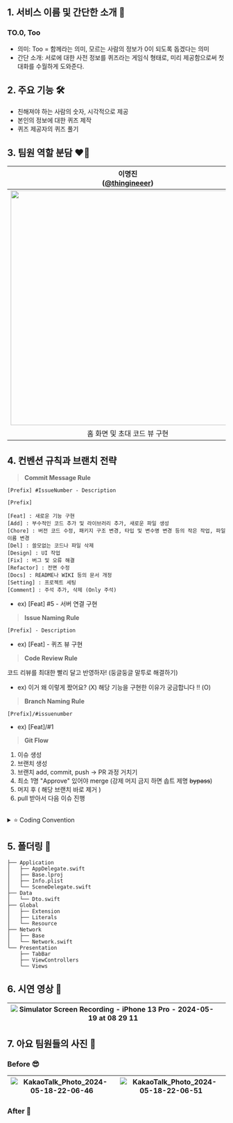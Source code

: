 ## 1. 서비스 이름 및 간단한 소개 📱
### TO.0, Too
- 의미: Too = 함께라는 의미, 모르는 사람의 정보가 0이 되도록 돕겠다는 의미
- 간단 소개: 서로에 대한 사전 정보를 퀴즈라는 게임식 형태로, 미리 제공함으로써 첫 대화를 수월하게 도와준다.
## 2. 주요 기능 🛠️
- 친해져야 하는 사람의 숫자, 시각적으로 제공
- 본인의 정보에 대한 퀴즈 제작
- 퀴즈 제공자의 퀴즈 풀기

## 3. 팀원 역할 분담 ❤️‍🔥
| 이명진<br/>([@thingineeer](https://github.com/thingineeer)) | 박익범<br/>([@parkikbum](https://github.com/parkikbum)) | 서은수<br/>([@EunsuSeo01](https://github.com/EunsuSeo01)) | 김민서<br/>([@kms0233](https://github.com/kms0233)) |
| :---: | :---: | :---: | :---: |
| <img width="540" src="https://avatars.githubusercontent.com/thingineeer"/> | <img width="540" src="https://github.com/SOPKATHON-iOS-TEAM3/Sopkathon-iOS/assets/87434861/643377ae-620a-41a4-bbf3-5441b99038a9"/> | <img width="540" src="https://avatars.githubusercontent.com/EunsuSeo01"/> | <img width="540" src="https://avatars.githubusercontent.com/kms0233"/> |
| 홈 화면 및 초대 코드 뷰 구현 | 퀴즈 생성 및 링크 생성 뷰 구현 | 퀴즈 풀기 및 결과 뷰 구현 | 스플래시 및 온보딩 뷰 구현 |

## 4. 컨벤션 규칙과 브랜치 전략
> **Commit Message Rule**

`[Prefix] #IssueNumber - Description`

```
[Prefix]

[Feat] : 새로운 기능 구현
[Add] : 부수적인 코드 추가 및 라이브러리 추가, 새로운 파일 생성
[Chore] : 버전 코드 수정, 패키지 구조 변경, 타입 및 변수명 변경 등의 작은 작업, 파일 이름 변경
[Del] : 쓸모없는 코드나 파일 삭제
[Design] : UI 작업
[Fix] : 버그 및 오류 해결
[Refactor] : 전면 수정
[Docs] : README나 WIKI 등의 문서 개정
[Setting] : 프로젝트 세팅
[Comment] : 주석 추가, 삭제 (Only 주석)
```
- ex) [Feat] #5 - 서버 연결 구현

> **Issue Naming Rule**

`[Prefix] - Description`

- ex) [Feat] - 퀴즈 뷰 구현

> **Code Review Rule**

코드 리뷰를 최대한 빨리 달고 반영하자! (둥글둥글 말투로 해결하기)

- ex) 이거 왜 이렇게 짰어요? (X)
    해당 기능을 구현한 이유가 궁금합니다 ‼️ (O)

> **Branch Naming Rule**

`[Prefix]/#issuenumber`

- ex) [Feat]/#1

> **Git Flow**

1. 이슈 생성
2. 브랜치 생성
3. 브랜치 add, commit, push → PR 과정 거치기
4. 최소 1명 "Approve" 있어야 merge (강제 머지 금지 하면 솝트 제명 ~~bypass~~)
5. 머지 후 ( 해당 브랜치 바로 제거 )
6. pull 받아서 다음 이슈 진행

<br>

<details>
 <summary> ⭐️ Coding Convention </summary>
 <div markdown="1">       

 ---
 
### 들여쓰기 및 띄어쓰기

- 들여쓰기에는 탭(tab)
- 콜론(`:`)을 쓸 때에는 콜론의 오른쪽에만 공백을 둡니다.
    
    ```
    let names: [String: String]?
    ```
    

### 줄바꿈

- 함수를 호출하는 코드가 최대 길이를 초과하는 경우에는 **파라미터** 이름을 기준으로 줄바꿈합니다. (`control + M`)
    
    ```
    let actionSheet = UIActionSheet(
      title: "정말 계정을 삭제하실 건가요?",
      delegate: self,
      cancelButtonTitle: "취소",
      destructiveButtonTitle: "삭제해주세요"
    )
    ```
    
    함수 파라미터가 3개 이상인 경우도 이름을 기준으로 줄바꿈 합니다.
    
- `if let` 구문이 길 경우에는 줄바꿈하고 한 칸 들여씁니다.
    
    ```
    if let user = self.veryLongFunctionNameWhichReturnsOptionalUser(),
       let name = user.veryLongFunctionNameWhichReturnsOptionalName(),
      user.gender == .female {
      // ...
    }
    ```
    
- `guard let` 구문이 길 경우에는 줄바꿈하고 한 칸 들여씁니다. `else`는 `guard`와 같은 들여쓰기를 적용합니다.
    
    ```
    guard let user = self.veryLongFunctionNameWhichReturnsOptionalUser(),
          let name = user.veryLongFunctionNameWhichReturnsOptionalName(),
          user.gender == .female
    else {
      return
    }
    ```
    

### 빈 줄

- MARK 구문 위와 아래에는 공백이 필요합니다.
    
    ```
    // MARK: Layout
    
    override func layoutSubviews() {
      // doSomething()
    }
    
    // MARK: Actions
    
    override func menuButtonDidTap() {
      // doSomething()
    }
    ```
    

### 임포트

모듈 임포트는 알파벳 순으로 정렬합니다. 내장 프레임워크를 먼저 임포트하고, 빈 줄로 구분하여 서드파티 프레임워크를 임포트합니다.

import는 최소화한다. - ex. UIKit은 Foundation을 포함하고 있음

## then 으로 통일 ^^^^

```
import UIKit

import SnapKit
import Then
```

# 네이밍

### 클래스와 구조체

- 클래스와 구조체의 이름에는 UpperCamelCase를 사용합니다.
- 클래스 이름에는 접두사Prefix를 붙이지 않습니다.
    
    **좋은 예:**
    
    ```swift
    class SomeClass {
      // class definition goes here
    }
    
    struct SomeStructure {
      // structure definition goes here
    }
    ```
    
    **나쁜 예:**
    
    ```swift
    class someClass {
    // class definition goes here
    }
    
    struct someStructure {
    // structure definition goes here
    }
    ```
    

### 함수

- 함수 이름에는 lowerCamelCase를 사용합니다.
- 함수 이름 앞에는 되도록이면 `get`을 붙이지 않습니다.
- 매개변수 명은 함수명과 이어져서 이해하기 편하게
    
    **좋은 예:**
    
    ```swift
    func name(for user: User) -> String?
    ```
    
    **나쁜 예:**
    
    ```swift
    func getName(for user: User) -> String?
    ```
    

### 변수

- 변수 이름에는 lowerCamelCase를 사용합니다.

### 상수

- 상수 이름에도 lowerCamelCase를 사용합니다.
    
    **좋은 예:**
    
    ```
    let maximumNumberOfLines = 3
    ```
    
    **나쁜 예:**
    
    ```
    let MaximumNumberOfLines = 3
    let MAX_LINES = 3
    ```
    

### 열거형

- enum의 이름에는 UpperCamelCase를 사용합니다.
- enum의 각 case에는 lowerCamelCase를 사용합니다.
    
    **좋은 예:**
    
    ```
    enum Result {
      case .success
      case .failure
    }
    ```
    
    **나쁜 예:**
    
    ```
    enum Result {
      case .Success
      case .Failure
    }
    
    enum result {
      case .Success
      case .Failure
    }
    ```
    

### 프로토콜

- 프로토콜의 이름에는 UpperCamelCase를 사용합니다.
- 구조체나 클래스에서 프로토콜을 채택할 때는 콜론과 빈칸을 넣어 구분하여 명시합니다.
- extension을 통해 채택할 때도 동일하게 적용됩니다.
- 최대한 요구사항이 있는 프로토콜을 채택할 때는 extension에서 채택하고 구현합시다!
    
    **좋은 예:**
    
    ```swift
    protocol SomeProtocol {
      // protocol definition goes here
    }
    
    struct SomeStructure: SomeProtocol, AnotherProtocol {
      // structure definition goes here
    }
    
    class SomeClass: SomeSuperclass, SomeProtocol, AnotherProtocol {
        // class definition goes here
    }
    
    extension UIViewController: SomeProtocol, AnotherProtocol {
      // doSomething()
    }
    ```
    

### 약어

- 약어로 시작하는 경우 소문자로 표기하고, 그 외의 경우에는 항상 대문자로 표기합니다.
    
    **좋은 예:**
    
    ```swift
      let userID: Int?
      let html: String?
      let websiteURL: URL? URL(url: "asdasdasdasd")
      let urlString: String?
    
    ```
    
    **나쁜 예:**
    
    ```swift
      let userId: Int?
      let HTML: String?
      let websiteUrl: NSURL?
      let URLString: String?
    
    ```
    

### Delegate

- Delegate 메서드는 프로토콜명으로 네임스페이스를 구분합니다.
    
    **좋은 예:**
    
    ```swift
    protocol UserCellDelegate {
      func userCellDidSetProfileImage(_ cell: UserCell)
      func userCell(_ cell: UserCell, didTapFollowButtonWith user: User)
    }
    ```
    
    **나쁜 예:**
    
    ```swift
    protocol UserCellDelegate {
      func didSetProfileImage()
      func followPressed(user: User)
    
      // `UserCell`이라는 클래스가 존재할 경우 컴파일 에러 발생
      func UserCell(_ cell: UserCell, didTapFollowButtonWith user: User)
    }
    ```
    

## 클로저

- 파라미터와 리턴 타입이 없는 Closure 정의시에는 `() -> Void`를 사용합니다.
    
    **좋은 예:**
    
    ```swift
    let completionBlock: (**() -> Void**)?
    ```
    
    **나쁜 예:**
    
    ```swift
    let completionBlock: (() -> ())?
    let completionBlock: ((Void) -> (Void))?
    ```
    
- Closure 호출시 또다른 유일한 Closure를 마지막 파라미터로 받는 경우, 파라미터 이름을 생략합니다. (클로저가 하나인 경우에만! 두 개 이상인 경우 생략하지 말고 파라미터 이름을 명시해 줄 것.)
    
    **좋은 예:**
    
    ```swift
    UIView.animate(withDuration: 0.5) {
      // doSomething()
    }
    ```
    
    **나쁜 예:**
    
    ```swift
    UIView.animate(withDuration: 0.5, animations: { () -> Void in
      // doSomething()
    })
    ```
    

## 클래스와 구조체

- 구조체를 생성할 때에는 Swift 구조체 생성자를 사용합니다.
    
    **좋은 예:**
    
    ```swift
    let frame = CGRect(x: 0, y: 0, width: 100, height: 100)
    ```
    
    **나쁜 예:**
    
    ```swift
    let frame = CGRectMake(0, 0, 100, 100)
    ```
    

## 타입

- `Array<T>`와 `Dictionary<T: U>` 보다는 `[T]`, `[T: U]`를 사용합니다.
    
    **좋은 예:**
    
    ```swift
    var messages: [String]?
    var names: [Int: String]?
    ```
    
    **나쁜 예:**
    
    ```swift
    var messages: Array<String>?
    var names: Dictionary<Int, String>?
    ```
    

## 주석

- `///`를 사용해서 문서화에 사용되는 주석을 남깁니다.
    
    ```
    /// 사용자 프로필을 그려주는 뷰
    class ProfileView: UIView {
    
      /// 사용자 닉네임을 그려주는 라벨
      var nameLabel: UILabel!
    }
    ```
    
- `// MARK:`를 사용해서 연관된 코드를 구분짓습니다.
    
    Objective-C에서 제공하는 `#pragma mark`와 같은 기능으로, 연관된 코드와 그렇지 않은 코드를 구분할 때 사용합니다.

<br>

 </div>
 </details>

## 5. 폴더링 📁
```
├── Application
│   ├── AppDelegate.swift
│   ├── Base.lproj
│   ├── Info.plist
│   └── SceneDelegate.swift
├── Data
│   └── Dto.swift
├── Global
│   ├── Extension
│   ├── Literals
│   └── Resource
├── Network
│   ├── Base
│   └── Network.swift
└── Presentation
    ├── TabBar
    ├── ViewControllers
    └── Views
```

## 6. 시연 영상 🎥
|![Simulator Screen Recording - iPhone 13 Pro - 2024-05-19 at 08 29 11](https://github.com/SOPKATHON-iOS-TEAM3/Sopkathon-iOS/assets/87434861/df380f66-b538-4133-9ba0-3a3578067554)||
|--|--|

## 7. 아요 팀원들의 사진 📸
### Before 😎
|![KakaoTalk_Photo_2024-05-18-22-06-46](https://github.com/SOPKATHON-iOS-TEAM3/Sopkathon-iOS/assets/87434861/fb4b54b9-0499-456e-8c70-894c78b884ca)|![KakaoTalk_Photo_2024-05-18-22-06-51](https://github.com/SOPKATHON-iOS-TEAM3/Sopkathon-iOS/assets/87434861/2fa4cd81-faac-4c68-85bf-2857ed7240a0)|
|--|--|

### After 🤤
| | |
|--|--|
